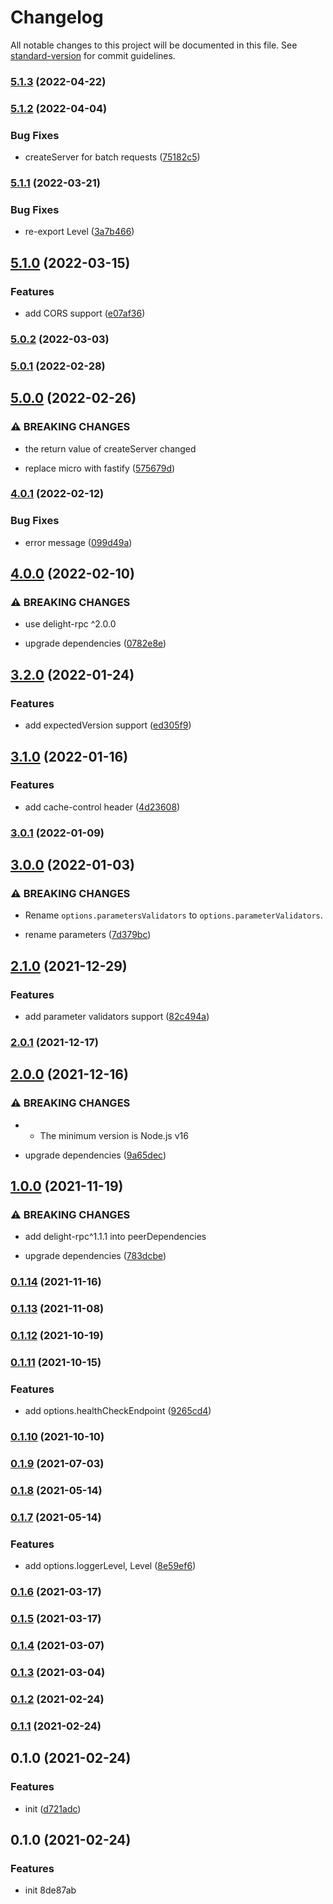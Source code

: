 # Changelog

All notable changes to this project will be documented in this file. See [standard-version](https://github.com/conventional-changelog/standard-version) for commit guidelines.

### [5.1.3](https://github.com/delight-rpc/http-server/compare/v5.1.2...v5.1.3) (2022-04-22)

### [5.1.2](https://github.com/delight-rpc/http-server/compare/v5.1.1...v5.1.2) (2022-04-04)


### Bug Fixes

* createServer for batch requests ([75182c5](https://github.com/delight-rpc/http-server/commit/75182c567ac569727c75dbf60856c670f7d763c4))

### [5.1.1](https://github.com/delight-rpc/http-server/compare/v5.1.0...v5.1.1) (2022-03-21)


### Bug Fixes

* re-export Level ([3a7b466](https://github.com/delight-rpc/http-server/commit/3a7b46627097062850b1da6be7dba59744dbc9a5))

## [5.1.0](https://github.com/delight-rpc/http-server/compare/v5.0.2...v5.1.0) (2022-03-15)


### Features

* add CORS support ([e07af36](https://github.com/delight-rpc/http-server/commit/e07af36fa0831937928208ff36260a1c2067b797))

### [5.0.2](https://github.com/delight-rpc/http-server/compare/v5.0.1...v5.0.2) (2022-03-03)

### [5.0.1](https://github.com/delight-rpc/http-server/compare/v5.0.0...v5.0.1) (2022-02-28)

## [5.0.0](https://github.com/delight-rpc/http-server/compare/v4.0.1...v5.0.0) (2022-02-26)


### ⚠ BREAKING CHANGES

* the return value of createServer changed

* replace micro with fastify ([575679d](https://github.com/delight-rpc/http-server/commit/575679dd49239de1ef858a316971d915d2b21717))

### [4.0.1](https://github.com/delight-rpc/http-server/compare/v4.0.0...v4.0.1) (2022-02-12)


### Bug Fixes

* error message ([099d49a](https://github.com/delight-rpc/http-server/commit/099d49a4cbd108bd25fcdb027e5524422fdb0f17))

## [4.0.0](https://github.com/delight-rpc/http-server/compare/v3.2.0...v4.0.0) (2022-02-10)


### ⚠ BREAKING CHANGES

* use delight-rpc ^2.0.0

* upgrade dependencies ([0782e8e](https://github.com/delight-rpc/http-server/commit/0782e8eb0ec785c73dd9c0108b2ec0740f9b1fcb))

## [3.2.0](https://github.com/delight-rpc/http-server/compare/v3.1.0...v3.2.0) (2022-01-24)


### Features

* add expectedVersion support ([ed305f9](https://github.com/delight-rpc/http-server/commit/ed305f9543c12ae298da4a6fd616da91609a91da))

## [3.1.0](https://github.com/delight-rpc/http-server/compare/v3.0.1...v3.1.0) (2022-01-16)


### Features

* add cache-control header ([4d23608](https://github.com/delight-rpc/http-server/commit/4d23608be73405f90adffc6cfbe09e324911798d))

### [3.0.1](https://github.com/delight-rpc/http-server/compare/v3.0.0...v3.0.1) (2022-01-09)

## [3.0.0](https://github.com/delight-rpc/http-server/compare/v2.1.0...v3.0.0) (2022-01-03)


### ⚠ BREAKING CHANGES

* Rename `options.parametersValidators` to `options.parameterValidators`.

* rename parameters ([7d379bc](https://github.com/delight-rpc/http-server/commit/7d379bc8e633f09a3a1d0e0acefa4770d7fb769b))

## [2.1.0](https://github.com/delight-rpc/http-server/compare/v2.0.1...v2.1.0) (2021-12-29)


### Features

* add parameter validators support ([82c494a](https://github.com/delight-rpc/http-server/commit/82c494a07a7ea83dacae3bcedb11eadca9ebdeec))

### [2.0.1](https://github.com/delight-rpc/http-server/compare/v2.0.0...v2.0.1) (2021-12-17)

## [2.0.0](https://github.com/delight-rpc/http-server/compare/v1.0.0...v2.0.0) (2021-12-16)


### ⚠ BREAKING CHANGES

* - The minimum version is Node.js v16

* upgrade dependencies ([9a65dec](https://github.com/delight-rpc/http-server/commit/9a65dec9c81eb1224dc516666611061383a6627a))

## [1.0.0](https://github.com/delight-rpc/http-server/compare/v0.1.14...v1.0.0) (2021-11-19)


### ⚠ BREAKING CHANGES

* add delight-rpc^1.1.1 into peerDependencies

* upgrade dependencies ([783dcbe](https://github.com/delight-rpc/http-server/commit/783dcbeee12e7ffd2769022dd244ae3c6e6772c7))

### [0.1.14](https://github.com/delight-rpc/http-server/compare/v0.1.13...v0.1.14) (2021-11-16)

### [0.1.13](https://github.com/delight-rpc/http-server/compare/v0.1.12...v0.1.13) (2021-11-08)

### [0.1.12](https://github.com/delight-rpc/http-server/compare/v0.1.11...v0.1.12) (2021-10-19)

### [0.1.11](https://github.com/delight-rpc/http-server/compare/v0.1.10...v0.1.11) (2021-10-15)


### Features

* add options.healthCheckEndpoint ([9265cd4](https://github.com/delight-rpc/http-server/commit/9265cd46fcad4f60b80e8a0d3fc12e56a85b0495))

### [0.1.10](https://github.com/delight-rpc/http-server/compare/v0.1.9...v0.1.10) (2021-10-10)

### [0.1.9](https://github.com/delight-rpc/http-server/compare/v0.1.8...v0.1.9) (2021-07-03)

### [0.1.8](https://github.com/delight-rpc/http-server/compare/v0.1.7...v0.1.8) (2021-05-14)

### [0.1.7](https://github.com/delight-rpc/http-server/compare/v0.1.6...v0.1.7) (2021-05-14)


### Features

* add options.loggerLevel, Level ([8e59ef6](https://github.com/delight-rpc/http-server/commit/8e59ef650ab0f5ea355df319694a617c3b68d4fb))

### [0.1.6](https://github.com/delight-rpc/http-server/compare/v0.1.5...v0.1.6) (2021-03-17)

### [0.1.5](https://github.com/delight-rpc/http-server/compare/v0.1.4...v0.1.5) (2021-03-17)

### [0.1.4](https://github.com/delight-rpc/http-server/compare/v0.1.3...v0.1.4) (2021-03-07)

### [0.1.3](https://github.com/delight-rpc/http-server/compare/v0.1.2...v0.1.3) (2021-03-04)

### [0.1.2](https://github.com/delight-rpc/http-server/compare/v0.1.1...v0.1.2) (2021-02-24)

### [0.1.1](https://github.com/delight-rpc/http-server/compare/v0.1.0...v0.1.1) (2021-02-24)

## 0.1.0 (2021-02-24)


### Features

* init ([d721adc](https://github.com/delight-rpc/http-server/commit/d721adced07956fe74b7b8b3d0e33220c0f86856))

## 0.1.0 (2021-02-24)


### Features

* init 8de87ab
